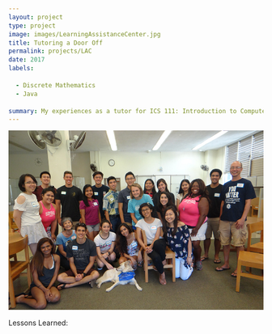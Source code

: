 ```yaml
---
layout: project
type: project
image: images/LearningAssistanceCenter.jpg
title: Tutoring a Door Off
permalink: projects/LAC
date: 2017
labels:
  
  - Discrete Mathematics
  - Java
  
summary: My experiences as a tutor for ICS 111: Introduction to Computer Science and ICS 141: Discrete Mathematics for Computer Science. 
---
```


<img class="ui centered middle image" src="../images/LearningAssistanceCenter.jpg">




Lessons Learned:
